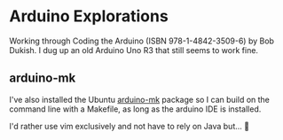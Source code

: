 # Arduino Explorations

Working through Coding the Arduino (ISBN 978-1-4842-3509-6) by Bob Dukish.
I dug up an old Arduino Uno R3 that still seems to work fine.

## arduino-mk

I've also installed the Ubuntu [arduino-mk][amk] package so I can build on
the command line with a Makefile, as long as the arduino IDE is installed.

I'd rather use vim exclusively and not have to rely on Java but... :shrug:


[amk]: https://github.com/sudar/Arduino-Makefile
